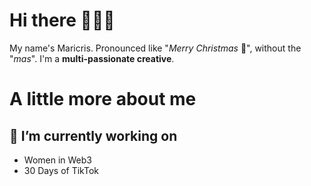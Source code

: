# Hi there 🙋🏻‍♀️

My name's Maricris. Pronounced like "*Merry Christmas* 🎄", without the "*mas*". I'm a **multi-passionate creative**.

# A little more about me

## 🔭 I’m currently working on
- Women in Web3
- 30 Days of TikTok
